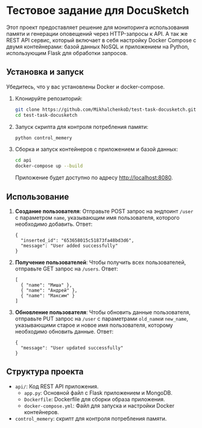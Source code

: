 # Тестовое задание для DocuSketch

Этот проект предоставляет решение для мониторинга использования памяти и генерации оповещений через HTTP-запросы к API. А так же REST API сервис, который включает в себя настройку Docker Compose с двумя контейнерами: базой данных NoSQL и приложением на Python, использующим Flask для обработки запросов.

## Установка и запуск

Убедитесь, что у вас установлены Docker и docker-compose.

1. Клонируйте репозиторий:

    ```bash
    git clone https://github.com/MikhalchenkoD/test-task-docusketch.git
    cd test-task-docusketch
    ```
    
2. Запуск скрипта для контроля потребления памяти:

    ```bash
    python control_memery
    ```
    

3. Сборка и запуск контейнеров с приложением и базой данных:

    ```bash
    cd api
    docker-compose up --build
    ```

   Приложение будет доступно по адресу [http://localhost:8080](http://localhost:8080).

## Использование

1. **Создание пользователя**: Отправьте POST запрос на эндпоинт `/user` с параметром `name`, указывающим имя пользователя, которого необходимо добавить. Ответ:

    ```
    {
      "inserted_id": "653658015c51873fa48bd3d6",
      "message": "User added successfully"
    }
    ```

2. **Получение пользователей**: Чтобы получить всех пользователей, отправьте GET запрос на `/users`. Ответ:

    ```
    [
      { "name": "Миша" },
      { "name": "Андрей" },
      { "name": "Максим" }
    ]
    ```

3. **Обновление пользователя**: Чтобы обновить данные пользователя, отправьте PUT запрос на `/user` с параметрами `old_name`и `new_name`, указывающими старое и новое имя пользователя, которому необходимо обновить данные. Ответ:

    ```
    {
      "message": "User updated successfully"
    }
    ```

## Структура проекта

- `api/`: Код REST API приложения.
  - `app.py`: Основной файл с Flask приложением и MongoDB.
  - `Dockerfile`: Dockerfile для сборки образа приложения.
  - `docker-compose.yml`: Файл для запуска и настройки Docker контейнеров.
- `control_memery`: cкрипт для контроля потребления памяти.
